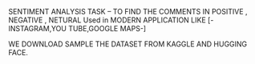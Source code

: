 SENTIMENT ANALYSIS TASK – TO FIND THE COMMENTS IN POSITIVE , NEGATIVE , NETURAL Used in MODERN APPLICATION LIKE [-INSTAGRAM,YOU TUBE,GOOGLE MAPS-]

WE DOWNLOAD SAMPLE THE DATASET FROM KAGGLE AND HUGGING FACE.
